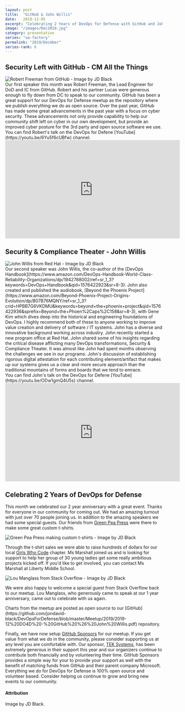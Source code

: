 ```yaml
---
layout: post
title:  "GitHub & John Willis"
date:   2019-12-05
excerpt: "Celebrating 2 Years of DevOps for Defense with GitHub and John Willis"
image: "/images/Dec2019.jpg"
category: presentation
series: "sw-factory"
permalink: "2019/Decmber"
series-rank: 6
---
```


## Security Left with GitHub - CM All the Things

<div class="image main"><img src="/images/GitHub_Talk.jpg" alt="Robert Freeman from GitHub - Image by JD Black"></div>
Our first speaker this month was Robert Freeman, the Lead Engineer for DoD and IC from GitHub.  Robert and his partner Lucas were generous enough to fly down from DC to speak to our community.  GitHub has been a great support for our DevOps for Defense meetup as the repository where we publish everything we do as open source.  Over the past year, GitHub has made some great advancements in the past year with a focus on cyber security.  These advancements not only provide capability to help our community shift left on cyber in our own development, but provide an improved cyber posture for the 3rd party and open source software we use.
<div class="box" markdown="1">
You can find Robert's talk on the DevOps for Defene [YouTube](https://youtu.be/6Yu5f6cUBfw) channel. 

<iframe width="560" height="315" src="https://www.youtube.com/embed/6Yu5f6cUBfw" frameborder="0" allow="accelerometer; autoplay; encrypted-media; gyroscope; picture-in-picture" allowfullscreen></iframe>
</div>

## Security & Compliance Theater - John Willis

<div class="image main"><img src="/images/John_Willis_Talk.jpg" alt="John Willis from Red Hat - Image by JD Black"></div>
Our second speaker was John Willis, the co-author of the [DevOps Handbook](https://www.amazon.com/DevOps-Handbook-World-Class-Reliability-Organizations/dp/1942788002/ref=sr_1_3?keywords=DevOps+Handbook&qid=1576422923&sr=8-3).  John also created and published the audiobook, [Beyond the Phoenix Project](https://www.amazon.com/Beyond-Phoenix-Project-Origins-Evolution/dp/B07B76MQNY/ref=sr_1_3?crid=HPBB7G6VKDMU&keywords=beyond+the+phoenix+project&qid=1576422936&sprefix=Beyond+the+Phoen%2Caps%2C158&sr=8-3), with Gene Kim which dives deep into the historical and engineering foundations of DevOps. I highly recommend both of these to anyone working to improve value creation and delivery of software / IT systems.  John has a diverse and innovative background working across industry.  John recently started a new program office at Red Hat.  John shared some of his insights regarding the critical disease afflicting many DevOps transformations, Security & Compliance Theater.  It was almost like John had spent months observing the challenges we see in our programs.  John's discussion of establishing rigorous digital attestation for each contributing element/artifact that makes up our systems gives us a clear and more secure approach than the traditional mountains of forms and boards that we tend to emrace.

<div class="box" markdown="1">
You can find John's talk on the DevOps for Defene [YouTube](https://youtu.be/ODw1gmQ4U5s) channel. 

<iframe width="560" height="315" src="https://www.youtube.com/embed/ODw1gmQ4U5s" frameborder="0" allow="accelerometer; autoplay; encrypted-media; gyroscope; picture-in-picture" allowfullscreen></iframe>
</div>

## Celebrating 2 Years of DevOps for Defense
This month we celebrated our 2 year anniversary with a great event.  Thanks for everyone in our community for coming out.  We had an amazing turnout with just over 70 people joining us.  In addition to the amazing speakers we had some special guests.  Our friends from [Green Pea Press](http://greenpeapress.com/) were there to make some great custom t-shirts. 
<div class="image main"><img src="/images/GreenPeaPress.jpg" alt="Green Pea Press making custom t-shirts - Image by JD Black"></div>

Through the t-shirt sales we were able to raise hundreds of dollars for our local [Girls Who Code](https://girlswhocode.com/) chapter.  Ms Marshall joined us and is looking for support to help her group of 30 young ladies get some really ambitious projects kicked off.  If you'd like to get involved, you can contact Ms Marshall at Liberty Middle School. 

<div class="image main"><img src="/images/Lou.jpg" alt="Lou Manglass from Stack Overflow - Image by JD Black"></div>

We were also happy to welcome a special guest from Stack Overflow back to our meetup.  Lou Manglass, who generously came to speak at our 1 year anniversary, came out to celebrate with us again.

<div class="box" markdown="1">
Charts from the meetup are posted as open source to our [GitHub](https://github.com/jondavid-black/DevOpsForDefense/blob/master/Meetup/2019/2019-12%20DO4D%20-%20GitHub%20%26%20John%20Willis.pdf) repository. 
</div>

Finally, we have now setup [GitHub Sponsors](https://github.com/jondavid-black) for our meetup.  If you get value from what we do in the community, please consider supporting us at any level you are comfortable with.  Our sponsor, [TEK Systems](https://www.teksystems.com/en), has been extremely generous in their support this year and our organizers continue to contribute both financially and by volunteering their time.  GitHub Sponsors provides a simple way for your to provide your support as well with the benefit of matching funds from GitHub and their parent company Microsoft.  Everything we do for DevOps for Defense is 100% open source and volunteer based.  Consider helping us continue to grow and bring new events to our community. 


#### Attribution

Image by JD Black.